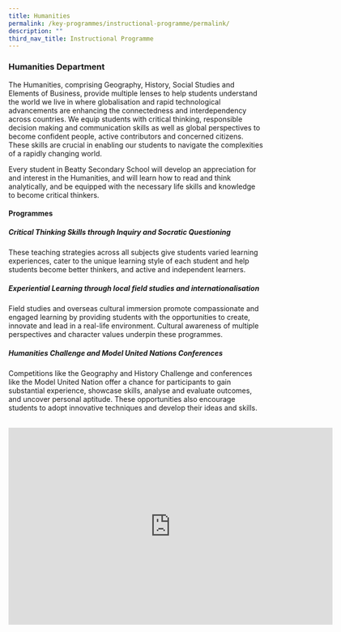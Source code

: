 ```yaml
---
title: Humanities
permalink: /key-programmes/instructional-programme/permalink/
description: ""
third_nav_title: Instructional Programme
---
```

### Humanities Department

The Humanities, comprising Geography, History, Social Studies and Elements of Business, provide multiple lenses to help students understand the world we live in where globalisation and rapid technological advancements are enhancing the connectedness and interdependency across countries. We equip students with critical thinking, responsible decision making and communication skills as well as global perspectives to become confident people, active contributors and concerned citizens. These skills are crucial in enabling our students to navigate the complexities of a rapidly changing world.

Every student in Beatty Secondary School will develop an appreciation for and interest in the Humanities, and will learn how to read and think analytically, and be equipped with the necessary life skills and knowledge to become critical thinkers.

#### **Programmes**

##### **Critical Thinking Skills through Inquiry and Socratic Questioning**

These teaching strategies across all subjects give students varied learning experiences, cater to the unique learning style of each student and help students become better thinkers, and active and independent learners.

##### **Experiential Learning through local field studies and internationalisation**

Field studies and overseas cultural immersion promote compassionate and engaged learning by providing students with the opportunities to create, innovate and lead in a real-life environment. Cultural awareness of multiple perspectives and character values underpin these programmes.

##### **Humanities Challenge and Model United Nations Conferences**

Competitions like the Geography and History Challenge and conferences like the Model United Nation offer a chance for participants to gain substantial experience, showcase skills, analyse and evaluate outcomes, and uncover personal aptitude. These opportunities also encourage students to adopt innovative techniques and develop their ideas and skills.
<br>
<br>

<div align="center"><iframe src="https://docs.google.com/presentation/d/e/2PACX-1vRA_Oh7BD838x7IJQaOkEsPVDJwJ066jCUMphj8A7yQkfNaxXzClfTXKiIOwc61GHm_YZ-EYjvQ4Ts8/embed?start=true&amp;loop=true&amp;delayms=3000" frameborder="0" width="640" height="389" allowfullscreen="true"></iframe></div>